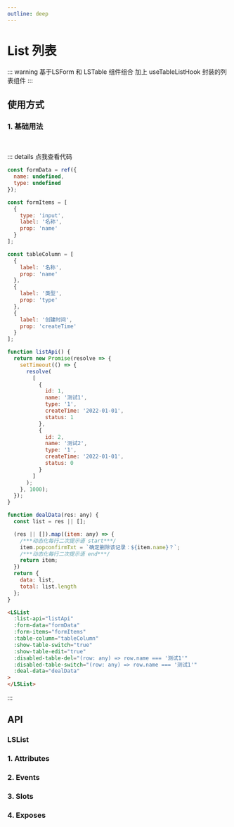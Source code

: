 ```yaml
---
outline: deep
---
```


# List 列表

::: warning 基于LSForm 和 LSTable 组件组合 加上 useTableListHook 封装的列表组件
:::

## 使用方式

### 1. 基础用法

<br>
<ClientOnly>
<LSList
  :list-api="listApi"
  :form-data="formData"
  :form-items="formItems"
  :table-column="tableColumn_1"
  :show-table-switch="true"
  :show-table-edit="true"
  :disabled-table-del="(row: any) => row.name === '测试1'"
  :disabled-table-switch="(row: any) => row.name === '测试1'"
  :deal-data="dealData"
>
</LSList>
</ClientOnly>

::: details 点我查看代码

```js
const formData = ref({
  name: undefined,
  type: undefined
});

const formItems = [
  {
    type: 'input',
    label: '名称',
    prop: 'name'
  }
];

const tableColumn = [
  {
    label: '名称',
    prop: 'name'
  },
  {
    label: '类型',
    prop: 'type'
  },
  {
    label: '创建时间',
    prop: 'createTime'
  }
];

function listApi() {
  return new Promise(resolve => {
    setTimeout(() => {
      resolve(
        [
          {
            id: 1,
            name: '测试1',
            type: '1',
            createTime: '2022-01-01',
            status: 1
          },
          {
            id: 2,
            name: '测试2',
            type: '1',
            createTime: '2022-01-01',
            status: 0
          }
        ]
      );
    }, 1000);
  });
}

function dealData(res: any) {
  const list = res || [];

  (res || []).map((item: any) => {
    /***动态化每行二次提示语 start***/
    item.popconfirmTxt = `确定删除该记录：${item.name}？`;
    /***动态化每行二次提示语 end***/
    return item;
  })
  return {
    data: list,
    total: list.length
  };
}
```

```html
<LSList
  :list-api="listApi"
  :form-data="formData"
  :form-items="formItems"
  :table-column="tableColumn"
  :show-table-switch="true"
  :show-table-edit="true"
  :disabled-table-del="(row: any) => row.name === '测试1'"
  :disabled-table-switch="(row: any) => row.name === '测试1'"
  :deal-data="dealData"
>
</LSList>
```

:::

## API

### LSList

### 1. Attributes

<ApiIntro :tableColumn="tableColumn"  :tableData="attrTableData" />

### 2. Events

<ApiIntro :tableColumn="tableMethodColumn"  :tableData="eventsTableData" />

### 3. Slots

<ApiIntro :tableColumn="tableSlotColumn"  :tableData="slotTableData" />

### 4. Exposes

<ApiIntro :tableColumn="tableExposesColumn"  :tableData="exposesTableData" />

<script setup>
import { tableColumn,tableMethodColumn,tableSlotColumn,tableExposesColumn } from '../constant';
import { ref } from 'vue';

const formData = ref({
  name: undefined,
  type: undefined
});

const formItems = [
  {
    type: 'input',
    label: '名称',
    prop: 'name'
  }
];

const tableColumn_1 = [
  {
    label: '名称',
    prop: 'name'
  },
  {
    label: '类型',
    prop: 'type'
  },
  {
    label: '创建时间',
    prop: 'createTime'
  }
];

function listApi() {
  return new Promise(resolve => {
    setTimeout(() => {
      resolve(
        [
          {
            id: 1,
            name: '测试1',
            type: '1',
            createTime: '2022-01-01',
            status: 1
          },
          {
            id: 2,
            name: '测试2',
            type: '1',
            createTime: '2022-01-01',
            status: 0
          }
        ]
      );
    }, 1000);
  });
}

function dealData(res) {
  const list = res || [];
  return {
    data: list,
    total: list.length
  };
}

// 属性
const attrTableData=[
  {
    name: 'listApi',
    desc: '列表接口请求方法，返回一个Promise',
    type: 'Function',
    value: '-'
  },
  {
    name: 'dealParams',
    desc: '处理列表接口参数，返回参数',
    type: 'Function',
    value: '-'
  },
  {
    name: 'dealData',
    desc: '处理列表返回数据方法,return {data: [], total: 0}，如需每行二次提示语动态化，请再数据返回值增加popconfirmTxt',
    type: 'Function',
    value: '-'
  },
  {
    name: 'listHookConfig',
    desc: '列表请求配置，支持currentPageProp(当前页码)、pageSizeProp(每页条数)、isDelayLoader(是否使用延迟加载器)、delayLoaderTime(延迟加载时间)、isFullDose(是否全量数据)、hasPanigation(是否有分页)、autoFetch(是否自动获取数据)、dealData(处理返回数据的方法)、dealParams(处理请求参数的方法)、callbackAfter(请求完成后的回调)',
    type: 'object',
    value: '{currentPageProp: 1, pageSizeProp: 10, isDelayLoader: false, delayLoaderTime: 300, isFullDose: false, hasPanigation: true, autoFetch: true, dealData?: Function, dealParams?: Function, callbackAfter?: Function}'
  },
  {
    name: 'delApi',
    desc: '删除接口请求方法，返回一个Promise',
    type: 'Function',
    value: '-'
  },
  {
    name: 'dealDelParams',
    desc: '处理删除接口参数，返回参数',
    type: 'Function',
    value: '-'
  },
   {
    name: 'switchApi',
    desc: '开关切换接口请求方法，返回一个Promise',
    type: 'Function',
    value: '-'
  },
  {
    name: 'dealSwitchParams',
    desc: '处理开关接口参数，返回参数',
    type: 'Function',
    value: '-'
  },
  {
    name: 'showForm',
    desc: '是否显示表单',
    type: 'boolean',
    value: 'true' 
  },
  {
    name: 'formClass',
    desc: '表单样式',
    type: 'string',
    value: '-' 
  },
  {
    name: 'formData',
    desc: '表单数据',
    type: 'object',
    value: '-'
  },
  {
    name: 'formItems',
    desc: '表单控件配置',
    type: 'array',
    value: '[]'
  },
  {
    name: 'formAttrs',
    desc: '表单配置项',
    type: 'object',
    value: '-'
  },
  {
    name: 'queryFn',
    desc: '查询事件（覆盖默认事件）',
    type: 'Function',
    value: '-'
  },
  {
    name: 'tableColumn',
    desc: '表格列数据',
    type: 'array',
    value: '[]'
  },
   {
    name: 'tableRowKey',
    desc: '表格接口相关默认获取值字段',
    type: 'string',
    value: 'id'
  },
  {
    name: 'tableAttrs',
    desc: '表格配置项',
    type: 'object',
    value: '-'
  },
  {
    name: 'tableListeners',
    desc: '表格事件',
    type: 'object',
    value: '-'
  },
  {
    name: 'showOperate',
    desc: '是否显示操作按钮展示区域',
    type: 'boolean',
    value: 'true'
  },
  {
    name: 'showOperateDivider',
    desc: '操作按钮区域是否显示分割线',
    type: 'boolean',
    value: 'true'
  },
   {
    name: 'operateClass',
    desc: '操作按钮展示区域样式',
    type: 'string',
    value: '-'
  },
  {
    name: 'showAdd',
    desc: '是否显示添加按钮',
    type: 'boolean',
    value: 'true'
  },
  {
    name: 'disabledAddBtn',
    desc: '添加按钮是否禁用',
    type: 'boolean',
    value: 'false'
  },
  {
    name: 'addBtnText',
    desc: '添加按钮文字',
    type: 'string',
    value: '添加'
  },
  {
    name: 'addBtnAttrs',
    desc: '添加按钮配置项',
    type: 'object',
    value: '-'
  },
  {
    name: 'addFn',
    desc: '添加按钮点击事件（覆盖默认事件）',
    type: 'Function',
    value: '-'
  },
  {
    name: 'showTableSwitch',
    desc: '是否显示表格开关切换',
    type: 'boolean',
    value: 'false'
  },
  {
    name: 'switchProp',
    desc: '表格开关切换值获取字段名',
    type: 'string',
    value: 'status'
  },
  {
    name: 'tableSwitchColumn',
    desc: '表格开关切换列配置项',
    type: 'object',
    value: '-'
  },
  {
    name: 'disabledTableSwitch',
    desc: '表格开关切换是否禁用',
    type: 'boolean/Function',
    value: 'false'
  },
  {
    name: 'showTableOperate',
    desc: '是否显示表格操作列',
    type: 'boolean',
    value: 'true'
  },
   {
    name: 'tableOperateColumn',
    desc: '表格操作列配置项',
    type: 'object',
    value: '-'
  },
  {
    name: 'tableDetailFn',
    desc: '表格查看按钮点击事件（覆盖默认事件）',
    type: 'Function',
    value: '-'
  },
   {
    name: 'tableEditFn',
    desc: '表格编辑按钮点击事件（覆盖默认事件）',
    type: 'Function',
    value: '-'
  },
  {
    name: 'showTableDetail',
    desc: '表格查看按钮是否展示',
    type: 'boolean/Function',
    value: 'true'
  },
  {
    name: 'disabledTableDetail',
    desc: '表格查看按钮是否禁用',
    type: 'boolean/Function',
    value: 'false'
  },
  {
    name: 'showTableEdit',
    desc: '表格编辑按钮是否展示',
    type: 'boolean/Function',
    value: 'true'
  },
  {
    name: 'disabledTableEdit',
    desc: '表格编辑按钮是否禁用',
    type: 'boolean/Function',
    value: 'false'
  },
  {
    name: 'showTableDel',
    desc: '表格删按钮是否展示',
    type: 'boolean/Function',
    value: 'true'
  },
  {
    name: 'disabledTableDel',
    desc: '表格删除按钮是否禁用',
    type: 'boolean/Function',
    value: 'false'
  },
  {
    name: 'addRoutePath',
    desc: '添加页面路由地址',
    type: 'string',
    value: '默认: 当前页路由地址/add'
  },
   {
    name: 'detailRoutePath',
    desc: '详情页面路由地址',
    type: 'string',
    value: '默认: 当前页路由地址/detail/:id'
  },
   {
    name: 'editRoutePath',
    desc: '编辑页面路由地址',
    type: 'string',
    value: '默认: 当前页路由地址/edit/:id'
  },
  {
    name: 'tableDetailText',
    desc: '表格查看按钮文案',
    type: 'string',
    value: '查看'
  },
  {
    name: 'tableEditText',
    desc: '表格编辑按钮文案',
    type: 'string',
    value: '编辑'
  },
  {
    name: 'tableDelText',
    desc: '表格删除按钮文案',
    type: 'string',
    value: '删除'
  },
  {
    name: 'showSkeleton',
    desc: '是否显示骨架屏',
    type: 'boolean',
    value: 'true'
  },
  {
    name: 'skeletonAttrs',
    desc: '骨架屏配置项',
    type: 'object',
    value: '-'
  },
  {
    name: 'popconfirmTxt',
    desc: 'popconfirm提示语',
    type: 'string',
    value: '-'
  }
]

// 事件
const eventsTableData=[
  {
    name: 'submitForm',
    desc: '表单查询事件',
    type: 'Function',
    value: 'object：表单数据'
  },
  {
    name: 'handleLoading',
    desc: '加载中',
    type: 'Function',
    value: 'boolean'
  },
  {
    name: 'handleCurrentPage',
    desc: '当前页',
    type: 'Function',
    value: 'number'
  },
  {
    name: 'handlePageSize',
    desc: '每页条数',
    type: 'Function',
    value: 'number'
  }
]

// 插槽
const slotTableData=[
  {
    name: 'form-append',
    desc: '表单新增后置内容，LSForm组件其它插槽不支持，LSTable插槽支持',
  },
  {
    name: 'operate',
    desc: '页面操作区域自定义内容',
  },
  {
    name: 'operate-prepend',
    desc: '页面操作区域前置添加内容',
  },
  {
    name: 'operate-append',
    desc: '页面操作区域后置添加内容',
  },
  {
    name: 'table-operate-prepend',
    desc: '表格操作列区域前置添加内容,插入内容如有v-if判断用el-space组件包裹',
  },
  {
    name: 'table-operate-append',
    desc: '表格操作列区域后置添加内容，插入内容如有v-if判断用el-space组件包裹',
  },
  {
    name: 'table-append',
    desc: '表格后置新增列区域',
  },
  {
    name: '原插槽名称加上 -form-slot',
    desc: 'LSForm组件插槽',
  },
  {
    name: '原插槽名称加上 -table-slot',
    desc: 'LSTable组件插槽',
  },
]

// Exposes
const exposesTableData=[
  {
    name: 'loadData',
    desc: '表单查询事件',
    type: 'Function',
    value: 'showLoading：是否显示加载，默认true，firstLoad: 是否首次加载,默认false'
  },
  {
    name: 'handleReset',
    desc: '表单重置事件',
    type: 'Function',
    value: '-'
  },
  {
    name: 'setCurrentPage',
    desc: '设置当前页',
    type: 'Function',
    value: 'number'
  },
  {
    name: 'setPageSize',
    desc: '设置每页条数',
    type: 'Function',
    value: 'number'
  },
  {
    name: 'isFirst',
    desc: '是否首次加载',
    type: 'boolean',
    value: '-'
  },
  {
    name: 'loading',
    desc: '加载中',
    type: 'boolean',
    value: '-'
  },
  {
    name: 'currentPage',
    desc: '当前页',
    type: 'number',
    value: '-'
  },
  {
    name: 'pageSize',
    desc: '每页条数',
    type: 'number',
    value: '-'
  },
  {
    name: 'total',
    desc: '表格数据总数量',
    type: 'number',
    value: '-'
  },
  {
    name: 'FormRef',
    desc: '表单组件实例',
    type: 'Ref',
    value: '-'
  },
  {
    name: 'TableRef',
    desc: '表格组件实例',
    type: 'Ref',
    value: '-'
  }
]
</script>

<style>
</style>
